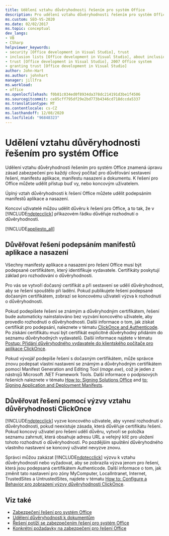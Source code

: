 ```yaml
---
title: Udělení vztahu důvěryhodnosti řešením pro systém Office
description: Pro udělení vztahu důvěryhodnosti řešením pro systém Office můžete změnit zásady zabezpečení pro každý cílový počítač, aby důvěřovali sestavení řešení, manifestu nasazení a dokumentu.
ms.custom: SEO-VS-2020
ms.date: 02/02/2017
ms.topic: conceptual
dev_langs:
- VB
- CSharp
helpviewer_keywords:
- security [Office development in Visual Studio], trust
- inclusion lists [Office development in Visual Studio], about inclusion lists
- trust [Office development in Visual Studio], 2007 Office system
- granting trust [Office development in Visual Studio]
author: John-Hart
ms.author: johnhart
manager: jillfra
ms.workload:
- office
ms.openlocfilehash: f0b81c034ed0f8934da378dc214191d3be1f4506
ms.sourcegitcommit: ce85cff795df29e2bd773b4346cd718dccda5337
ms.translationtype: MT
ms.contentlocale: cs-CZ
ms.lasthandoff: 12/08/2020
ms.locfileid: "96848323"
---
```

# <a name="grant-trust-to-office-solutions"></a>Udělení vztahu důvěryhodnosti řešením pro systém Office
  Udělení vztahu důvěryhodnosti řešením pro systém Office znamená úpravu zásad zabezpečení pro každý cílový počítač pro důvěřování sestavení řešení, manifestu aplikace, manifestu nasazení a dokumentu. K řešení pro Office můžete udělit přístup buď vy, nebo koncovým uživatelem.

 Úplný vztah důvěryhodnosti k řešení Office můžete udělit podepsáním manifestů aplikace a nasazení.

 Koncoví uživatelé můžou udělit důvěru k řešení pro Office, a to tak, že v [!INCLUDE[ndptecclick](../vsto/includes/ndptecclick-md.md)] příkazovém řádku důvěřuje rozhodnutí o důvěryhodnosti.

 [!INCLUDE[appliesto_all](../vsto/includes/appliesto-all-md.md)]

## <a name="trust-the-solution-by-signing-the-application-and-deployment-manifests"></a><a name="Signing"></a> Důvěřovat řešení podepsáním manifestů aplikace a nasazení
 Všechny manifesty aplikace a nasazení pro řešení Office musí být podepsané certifikátem, který identifikuje vydavatele. Certifikáty poskytují základ pro rozhodování o důvěryhodnosti.

 Pro vás se vytvoří dočasný certifikát a při sestavení se udělí důvěryhodnost, aby se řešení spouštělo při ladění. Pokud publikujete řešení podepsané dočasným certifikátem, zobrazí se koncovému uživateli výzva k rozhodnutí o důvěryhodnosti.

 Pokud podepíšete řešení se známým a důvěryhodným certifikátem, řešení bude automaticky nainstalováno bez vyzvání koncového uživatele, aby provedlo rozhodnutí o důvěryhodnosti. Další informace o tom, jak získat certifikát pro podepsání, naleznete v tématu [ClickOnce and Authenticode](../deployment/clickonce-and-authenticode.md). Po získání certifikátu musí být certifikát explicitně důvěryhodný přidáním do seznamu důvěryhodných vydavatelů. Další informace najdete v tématu [Postup: Přidání důvěryhodného vydavatele do klientského počítače pro aplikace ClickOnce](../deployment/how-to-add-a-trusted-publisher-to-a-client-computer-for-clickonce-applications.md).

 Pokud vývojář podepíše řešení s dočasným certifikátem, může správce znovu podepsat vlastní nastavení se známým a důvěryhodným certifikátem pomocí Manifest Generation and Editing Tool (*mage.exe*), což je jeden z nástrojů Microsoft .NET Framework Tools. Další informace o podpisových řešeních naleznete v tématu [How to: Signing Solutions Office](../vsto/how-to-sign-office-solutions.md) and [to: Signing Application and Deployment Manifests](../ide/how-to-sign-application-and-deployment-manifests.md).

## <a name="trust-the-solution-by-using-the-clickonce-trust-prompt"></a><a name="TrustPrompt"></a>Důvěřovat řešení pomocí výzvy vztahu důvěryhodnosti ClickOnce
 [!INCLUDE[ndptecclick](../vsto/includes/ndptecclick-md.md)] vyzve koncového uživatele, aby vynesl rozhodnutí o důvěryhodnosti, pokud neexistuje zásada, která důvěřuje certifikátu řešení. Pokud koncový uživatel pro řešení udělí důvěru, vytvoří se položka seznamu zahrnutí, která obsahuje adresu URL a veřejný klíč pro uložení tohoto rozhodnutí o důvěryhodnosti. Po pozdějším spuštění důvěryhodného vlastního nastavení se koncový uživatel nevyzve znovu.

 Správci můžou zakázat [!INCLUDE[ndptecclick](../vsto/includes/ndptecclick-md.md)] výzvu k vztahu důvěryhodnosti nebo vyžadovat, aby se zobrazila výzva jenom pro řešení, která jsou podepsaná certifikátem Authenticode. Další informace o tom, jak změnit tato nastavení pro zóny MyComputer, LocalIntranet, Internet, TrustedSites a UntrustedSites, najdete v tématu [How to: Configure a Behavior pro zobrazení výzvy důvěryhodnosti ClickOnce](../deployment/how-to-configure-the-clickonce-trust-prompt-behavior.md).

## <a name="see-also"></a>Viz také

- [Zabezpečení řešení pro systém Office](../vsto/securing-office-solutions.md)
- [Udělení důvěryhodnosti k dokumentům](../vsto/granting-trust-to-documents.md)
- [Řešení potíží se zabezpečením řešení pro systém Office](../vsto/troubleshooting-office-solution-security.md)
- [Konkrétní požadavky na zabezpečení pro řešení Office](../vsto/specific-security-considerations-for-office-solutions.md)